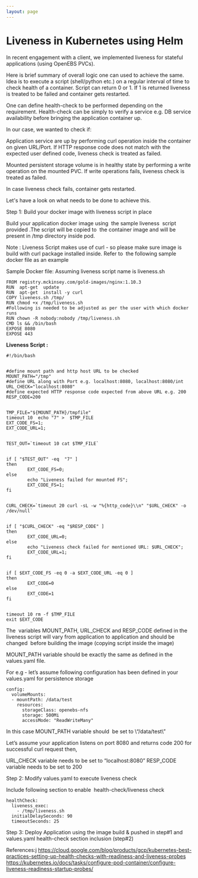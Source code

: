 ```yaml
---
layout: page
---
```

# Liveness in Kubernetes using Helm

In recent engagement with a client, we implemented liveness for stateful applications (using OpenEBS PVCs).


Here is brief summary of overall logic one can used to achieve the same. Idea is to execute a script (shell/python etc.) on a regular interval of time to check health of a container. Script can return 0 or 1. If 1 is returned liveness is treated to be failed and container gets restarted.


One can define health-check to be performed depending on the requirement. Health-check can be simply to verify a service e.g. DB service availability before bringing the application container up.


In our case, we wanted to check if:


Application service are up by performing curl operation inside the container on given URL/Port. If HTTP response code does not match with the expected user defined code, liveness check is treated as failed. 


Mounted persistent storage volume is in healthy state by performing a write operation on the mounted PVC. If write operations fails, liveness check is treated as failed.


In case liveness check fails, container gets restarted.


Let's have a look on what needs to be done to achieve this.


Step 1: Build your docker image with liveness script in place


Build your application docker image using  the sample liveness  script  provided .The script will be copied to  the container image and will be present in /tmp directory inside pod. 


Note : Liveness Script makes use of curl - so please make sure image is build with curl package installed inside. Refer to  the following sample docker file as an example


Sample Docker file: Assuming liveness script name is liveness.sh

```
FROM registry.mckinsey.com/gold-images/nginx:1.10.3
RUN  apt-get  update
RUN  apt-get  install -y curl 
COPY liveness.sh /tmp/
RUN chmod +x /tmp/liveness.sh
#Following is needed to be adjusted as per the user with which docker runs
RUN chown -R nobody:nobody /tmp/liveness.sh
CMD ls && /bin/bash
EXPOSE 8080
EXPOSE 443
```

**Liveness Script :**

```
#!/bin/bash


#define mount path and http host URL to be checked
MOUNT_PATH="/tmp" 
#define URL along with Port e.g. localhost:8080, localhost:8080/int
URL_CHECK="localhost:8080"
#define expected HTTP response code expected from above URL e.g. 200
RESP_CODE=200


TMP_FILE="${MOUNT_PATH}/tmpfile"
timeout 10  echo "7" >  $TMP_FILE
EXT_CODE_FS=1;
EXT_CODE_URL=1;


TEST_OUT=`timeout 10 cat $TMP_FILE`


if [ "$TEST_OUT" -eq  "7" ]
then
        EXT_CODE_FS=0;
else
        echo "Liveness failed for mounted FS";
        EXT_CODE_FS=1;
fi


CURL_CHECK=`timeout 20 curl -sL -w "%{http_code}\\n" "$URL_CHECK" -o /dev/null`


if [ "$CURL_CHECK" -eq "$RESP_CODE" ]
then
        EXT_CODE_URL=0;
else
        echo "Liveness check failed for mentioned URL: $URL_CHECK";
        EXT_CODE_URL=1;
fi


if [ $EXT_CODE_FS -eq 0 -a $EXT_CODE_URL -eq 0 ]
then
        EXT_CODE=0
else
        EXT_CODE=1
fi


timeout 10 rm -f $TMP_FILE
exit $EXT_CODE
```

The  variables MOUNT_PATH, URL_CHECK and RESP_CODE defined in the liveness script will vary from application to application and should be changed  before building the image (copying script inside the image)


MOUNT_PATH variable should be exactly the same as defined in the values.yaml file.


For e.g - let’s assume following configuration has been defined in your values.yaml for persistence storage 

```
config:
  volumeMounts:
  - mountPath: /data/test
    resources:
      storageClass: openebs-nfs
      storage: 500Mi 
      accessMode: "ReadWriteMany" 
```  
    
In this case MOUNT_PATH variable should  be set to \“/data/test\”

Let’s assume your application listens on port 8080 and returns code 200 for successful curl request then, 


URL_CHECK variable needs to be set to “localhost:8080” RESP_CODE variable needs to be set to 200


Step 2: Modify values.yaml to execute liveness check

Include following section to enable  health-check/liveness check
```
healthCheck:
  liveness_exec:
    - /tmp/liveness.sh
  initialDelaySeconds: 90
  timeoutSeconds: 25
```

Step 3: Deploy Application using the image build & pushed in step#1 and values.yaml health-check section inclusion (step#2)


References:j
https://cloud.google.com/blog/products/gcp/kubernetes-best-practices-setting-up-health-checks-with-readiness-and-liveness-probes
https://kubernetes.io/docs/tasks/configure-pod-container/configure-liveness-readiness-startup-probes/
